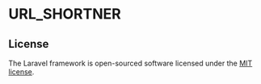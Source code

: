 # URL_SHORTNER

## License

The Laravel framework is open-sourced software licensed under the [MIT license](https://opensource.org/licenses/MIT).
